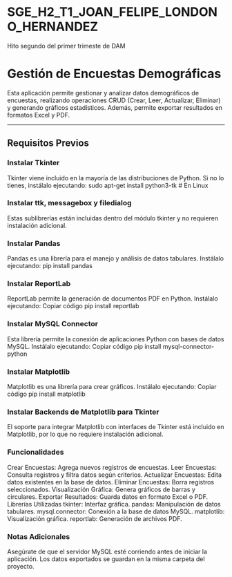 # SGE_H2_T1_JOAN_FELIPE_LONDONO_HERNANDEZ
Hito segundo del primer trimeste de DAM

# Gestión de Encuestas Demográficas

Esta aplicación permite gestionar y analizar datos demográficos de encuestas, realizando operaciones CRUD (Crear, Leer, Actualizar, Eliminar) y generando gráficos estadísticos. Además, permite exportar resultados en formatos Excel y PDF.

---

## Requisitos Previos

### Instalar Tkinter
Tkinter viene incluido en la mayoría de las distribuciones de Python. Si no lo tienes, instálalo ejecutando:
sudo apt-get install python3-tk    # En Linux

### Instalar ttk, messagebox y filedialog
Estas sublibrerías están incluidas dentro del módulo tkinter y no requieren instalación adicional.

### Instalar Pandas
Pandas es una librería para el manejo y análisis de datos tabulares. Instálalo ejecutando:
pip install pandas

### Instalar ReportLab
ReportLab permite la generación de documentos PDF en Python. Instálalo ejecutando:
Copiar código
pip install reportlab

### Instalar MySQL Connector
Esta librería permite la conexión de aplicaciones Python con bases de datos MySQL. Instálalo ejecutando:
Copiar código
pip install mysql-connector-python

### Instalar Matplotlib
Matplotlib es una librería para crear gráficos. Instálalo ejecutando:
Copiar código
pip install matplotlib

### Instalar Backends de Matplotlib para Tkinter
El soporte para integrar Matplotlib con interfaces de Tkinter está incluido en Matplotlib, por lo que no requiere instalación adicional.

### Funcionalidades
Crear Encuestas: Agrega nuevos registros de encuestas.
Leer Encuestas: Consulta registros y filtra datos según criterios.
Actualizar Encuestas: Edita datos existentes en la base de datos.
Eliminar Encuestas: Borra registros seleccionados.
Visualización Gráfica: Genera gráficos de barras y circulares.
Exportar Resultados: Guarda datos en formato Excel o PDF.
Librerías Utilizadas
tkinter: Interfaz gráfica.
pandas: Manipulación de datos tabulares.
mysql.connector: Conexión a la base de datos MySQL.
matplotlib: Visualización gráfica.
reportlab: Generación de archivos PDF.

### Notas Adicionales
Asegúrate de que el servidor MySQL esté corriendo antes de iniciar la aplicación.
Los datos exportados se guardan en la misma carpeta del proyecto.
